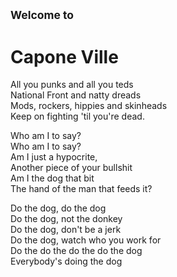 <h2 class="brand-before">
    <small>Welcome to</small>
</h2>
<h1 class="brand-name">Capone Ville</h1>

All you punks and all you teds  
National Front and natty dreads  
Mods, rockers, hippies and skinheads  
Keep on fighting 'til you're dead.  

Who am I to say?  
Who am I to say?  
Am I just a hypocrite,  
Another piece of your bullshit  
Am I the dog that bit  
The hand of the man that feeds it?  

Do the dog, do the dog  
Do the dog, not the donkey  
Do the dog, don't be a jerk  
Do the dog, watch who you work for  
Do the do the do the do the dog  
Everybody's doing the dog  
